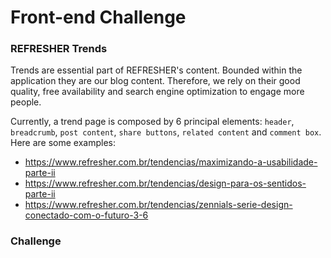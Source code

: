 # Front-end Challenge

### REFRESHER Trends

Trends are essential part of REFRESHER's content. Bounded within the application they are our blog content. Therefore, we rely on their good quality, free availability and search engine optimization to engage more people.

Currently, a trend page is composed by 6 principal elements: `header`, `breadcrumb`, `post content`, `share buttons`, `related content` and `comment box`. Here are some examples:
- https://www.refresher.com.br/tendencias/maximizando-a-usabilidade-parte-ii
- https://www.refresher.com.br/tendencias/design-para-os-sentidos-parte-ii
- https://www.refresher.com.br/tendencias/zennials-serie-design-conectado-com-o-futuro-3-6

### Challenge


